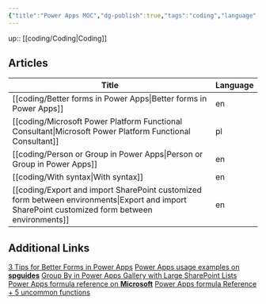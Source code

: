 ```yaml
---
{"title":"Power Apps MOC","dg-publish":true,"tags":"coding","language":"en","permalink":"/coding/power-apps/","dgPassFrontmatter":true}
---
```


up:: [[coding/Coding\|Coding]]

## Articles

| Title                                                                                                                                              | Language |
| -------------------------------------------------------------------------------------------------------------------------------------------------- | -------- |
| [[coding/Better forms in Power Apps\|Better forms in Power Apps]]                                                                               | en       |
| [[coding/Microsoft Power Platform Functional Consultant\|Microsoft Power Platform Functional Consultant]]                                       | pl       |
| [[coding/Person or Group in Power Apps\|Person or Group in Power Apps]]                                                                         | en       |
| [[coding/With syntax\|With syntax]]                                                                                                             | en       |
| [[coding/Export and import SharePoint customized form between environments\|Export and import SharePoint customized form between environments]] | en       |


## Additional Links

[3 Tips for Better Forms in Power Apps](https://www.youtube.com/watch?v=bxKavfThYwY)
[Power Apps usage examples on **spguides**](https://www.spguides.com/)
[Group By in Power Apps Gallery with Large SharePoint Lists](https://www.youtube.com/watch?v=57ADxeo_13k)
[Power Apps formula reference on **Microsoft**](https://learn.microsoft.com/en-us/power-platform/power-fx/formula-reference)
[Power Apps formula Reference + 5 uncommon functions](https://www.youtube.com/watch?v=SBAfhTbgLsQ)
